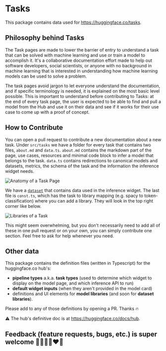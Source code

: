 # Tasks

This package contains data used for https://huggingface.co/tasks.

## Philosophy behind Tasks

The Task pages are made to lower the barrier of entry to understand a task that can be solved with machine learning and use or train a model to accomplish it. It's a collaborative documentation effort made to help out software developers, social scientists, or anyone with no background in machine learning that is interested in understanding how machine learning models can be used to solve a problem. 

The task pages avoid jargon to let everyone understand the documentation, and if specific terminology is needed, it is explained on the most basic level possible. This is important to understand before contributing to Tasks: at the end of every task page, the user is expected to be able to find and pull a model from the Hub and use it on their data and see if it works for their use case to come up with a proof of concept.

## How to Contribute
You can open a pull request to contribute a new documentation about a new task. Under `src/tasks` we have a folder for every task that contains two files, `about.md` and `data.ts`. `about.md` contains the markdown part of the page, use cases, resources and minimal code block to infer a model that belongs to the task. `data.ts` contains redirections to canonical models and datasets, metrics, the schema of the task and the information the inference widget needs. 

![Anatomy of a Task Page](https://huggingface.co/datasets/huggingfacejs/tasks/resolve/main/contribution-guide/anatomy.png)

We have a [`dataset`](https://huggingface.co/datasets/huggingfacejs/tasks) that contains data used in the inference widget. The last file is `const.ts`, which has the task to library mapping (e.g. spacy to token-classification) where you can add a library. They will look in the top right corner like below.

![Libraries of a Task](https://huggingface.co/datasets/huggingfacejs/tasks/resolve/main/contribution-guide/libraries.png)

This might seem overwhelming, but you don't necessarily need to add all of these in one pull request or on your own, you can simply contribute one section. Feel free to ask for help whenever you need. 

## Other data

This package contains the definition files (written in Typescript) for the huggingface.co hub's:

- **pipeline types** a.k.a. **task types** (used to determine which widget to display on the model page, and which inference API to run)
- **default widget inputs** (when they aren't provided in the model card)
- definitions and UI elements for **model libraries** (and soon for **dataset libraries**).

Please add to any of those definitions by opening a PR. Thanks 🔥

⚠️ The hub's definitive doc is at https://huggingface.co/docs/hub.

## Feedback (feature requests, bugs, etc.) is super welcome 💙💚💛💜♥️🧡
